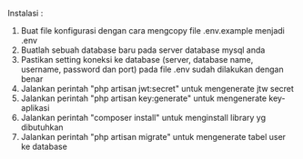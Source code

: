 Instalasi :

1. Buat file konfigurasi dengan cara mengcopy file .env.example menjadi .env
2. Buatlah sebuah database baru pada server database mysql anda
3. Pastikan setting koneksi ke database (server, database name, username, password dan port) pada file .env sudah dilakukan dengan benar
4. Jalankan perintah "php artisan jwt:secret" untuk mengenerate jtw secret
5. Jalankan perintah "php artisan key:generate" untuk mengenerate key-aplikasi
6. Jalankan perintah "composer install" untuk menginstall library yg dibutuhkan
7. Jalankan perintah "php artisan migrate" untuk mengenerate tabel user ke database

